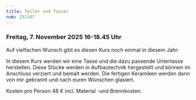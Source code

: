 ```yaml
---
title: Teller und Tasse!
num: 251107
---
```


### Freitag, 7. November 2025 16-18.45 Uhr

Auf vielfachen Wunsch gibt es diesen Kurs noch einmal in diesem Jahr:

In diesem Kurs werden wir eine Tasse und die dazu passende Untertasse herstellen. Diese Stücke werden
in Aufbautechnik hergestellt und können im Anschluss verziert und bemalt werden. Die fertigen Keramiken
werden dann von mir gebrannt und nach euren Wünschen glasiert.

Kosten pro Person 48 € incl. Material -und Brennkosten.